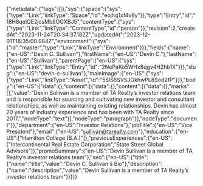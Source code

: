 {"metadata":{"tags":[]},"sys":{"space":{"sys":{"type":"Link","linkType":"Space","id":"eojhq1xf4v9y"}},"type":"Entry","id":"18H8qelQE2jcsMb6OGXBJ5","contentType":{"sys":{"type":"Link","linkType":"ContentType","id":"person"}},"revision":2,"createdAt":"2023-11-24T20:34:37.182Z","updatedAt":"2023-12-01T18:35:00.984Z","environment":{"sys":{"id":"master","type":"Link","linkType":"Environment"}}},"fields":{"name":{"en-US":"Devin C. Sullivan"},"firstName":{"en-US":"Devin C."},"lastName":{"en-US":"Sullivan"},"parentPage":{"en-US":{"sys":{"type":"Link","linkType":"Entry","id":"2NePaKo5WHx8qgv4H2hb1X"}}},"slug":{"en-US":"devin-c-sullivan"},"mainImage":{"en-US":{"sys":{"type":"Link","linkType":"Asset","id":"5SlS6SVSJOkhwPL8Sod2fP"}}},"body":{"en-US":{"data":{},"content":[{"data":{},"content":[{"data":{},"marks":[],"value":"Devin Sullivan is a member of TA Realty’s investor relations team and is responsible for sourcing and cultivating new investor and consultant relationships, as well as maintaining existing relationships. Devin has almost 20 years of industry experience and has been with TA Realty since 2017.","nodeType":"text"}],"nodeType":"paragraph"}],"nodeType":"document"}},"department":{"en-US":"Investor Relations"},"jobTitle":{"en-US":"Vice President"},"email":{"en-US":"sullivan@tarealty.com"},"education":{"en-US":["Hamilton College (B.A.)"]},"previousExperiences":{"en-US":["Intercontinental Real Estate Corporation","State Street Global Advisors"]},"promoSummary":{"en-US":"Devin Sullivan is a member of TA Realty’s investor relations team"},"seo":{"en-US":{"title":{"name":"title","value":"Devin C. Sullivan's Bio"},"description":{"name":"description","value":"Devin Sullivan is a member of TA Realty’s investor relations team"}}}}}